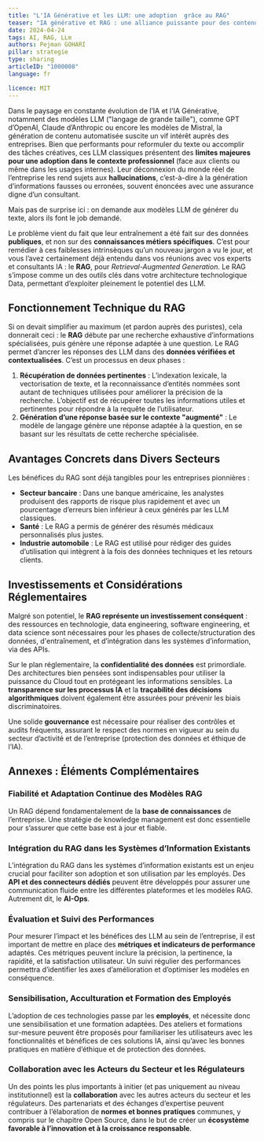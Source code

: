 ```yaml
---
title: "L'IA Générative et les LLM: une adoption  grâce au RAG"
teaser: "IA générative et RAG : une alliance puissante pour des contenus fiables et contextualisés en entreprise. Mais est-ce la solution idéale pour vous ? Découvrez les avantages et enjeux dans cet article."
date: 2024-04-24
tags: AI, RAG, LLm
authors: Pejman GOHARI
pillar: strategie
type: sharing
articleID: "1000008"
language: fr

licence: MIT
---
```




Dans le paysage en constante évolution de l’IA et l’IA Générative, notamment des modèles LLM ("langage de grande taille"), comme GPT d’OpenAI, Claude d’Anthropic ou encore les modèles de Mistral, la génération de contenu automatisée suscite un vif intérêt auprès des entreprises. Bien que performants pour reformuler du texte ou accomplir des tâches créatives, ces LLM classiques présentent des **limites majeures pour une adoption dans le contexte professionnel** (face aux clients ou même dans les usages internes). Leur déconnexion du monde réel de l’entreprise les rend sujets aux **hallucinations**, c’est-à-dire à la génération d’informations fausses ou erronées, souvent énoncées avec une assurance digne d’un consultant. 

Mais pas de surprise ici : on demande aux modèles LLM de générer du texte, alors ils font le job demandé.

Le problème vient du fait que leur entraînement a été fait sur des données **publiques**, et non sur des **connaissances métiers spécifiques**. C’est pour remédier à ces faiblesses intrinsèques qu’un nouveau jargon a vu le jour, et vous l’avez certainement déjà entendu dans vos réunions avec vos experts et consultants IA : le **RAG**, pour *Retrieval-Augmented Generation*. Le RAG s’impose comme un des outils clés dans votre architecture technologique Data, permettant d’exploiter pleinement le potentiel des LLM.

## Fonctionnement Technique du RAG

Si on devait simplifier au maximum (et pardon auprès des puristes), cela donnerait ceci : le **RAG** débute par une recherche exhaustive d’informations spécialisées, puis génère une réponse adaptée à une question. Le RAG permet d’ancrer les réponses des LLM dans des **données vérifiées et contextualisées**. C’est un processus en deux phases :

1. **Récupération de données pertinentes** : L’indexation lexicale, la vectorisation de texte, et la reconnaissance d’entités nommées sont autant de techniques utilisées pour améliorer la précision de la recherche. L’objectif est de récupérer toutes les informations utiles et pertinentes pour répondre à la requête de l’utilisateur.
2. **Génération d’une réponse basée sur le contexte "augmenté"** : Le modèle de langage génère une réponse adaptée à la question, en se basant sur les résultats de cette recherche spécialisée.

## Avantages Concrets dans Divers Secteurs

Les bénéfices du RAG sont déjà tangibles pour les entreprises pionnières :

- **Secteur bancaire** : Dans une banque américaine, les analystes produisent des rapports de risque plus rapidement et avec un pourcentage d’erreurs bien inférieur à ceux générés par les LLM classiques.
- **Santé** : Le RAG a permis de générer des résumés médicaux personnalisés plus justes.
- **Industrie automobile** : Le RAG est utilisé pour rédiger des guides d’utilisation qui intègrent à la fois des données techniques et les retours clients.

## Investissements et Considérations Réglementaires

Malgré son potentiel, le **RAG représente un investissement conséquent** : des ressources en technologie, data engineering, software engineering, et data science sont nécessaires pour les phases de collecte/structuration des données, d'entraînement, et d’intégration dans les systèmes d’information, via des APIs.

Sur le plan réglementaire, la **confidentialité des données** est primordiale. Des architectures bien pensées sont indispensables pour utiliser la puissance du Cloud tout en protégeant les informations sensibles. La **transparence sur les processus IA** et la **traçabilité des décisions algorithmiques** doivent également être assurées pour prévenir les biais discriminatoires.

Une solide **gouvernance** est nécessaire pour réaliser des contrôles et audits fréquents, assurant le respect des normes en vigueur au sein du secteur d’activité et de l’entreprise (protection des données et éthique de l’IA).

## Annexes : Éléments Complémentaires

### Fiabilité et Adaptation Continue des Modèles RAG

Un RAG dépend fondamentalement de la **base de connaissances** de l’entreprise. Une stratégie de knowledge management est donc essentielle pour s’assurer que cette base est à jour et fiable.

### Intégration du RAG dans les Systèmes d’Information Existants

L’intégration du RAG dans les systèmes d’information existants est un enjeu crucial pour faciliter son adoption et son utilisation par les employés. Des **API et des connecteurs dédiés** peuvent être développés pour assurer une communication fluide entre les différentes plateformes et les modèles RAG. Autrement dit, le **AI-Ops**.

### Évaluation et Suivi des Performances

Pour mesurer l’impact et les bénéfices des LLM au sein de l’entreprise, il est important de mettre en place des **métriques et indicateurs de performance** adaptés. Ces métriques peuvent inclure la précision, la pertinence, la rapidité, et la satisfaction utilisateur. Un suivi régulier des performances permettra d’identifier les axes d’amélioration et d’optimiser les modèles en conséquence.

### Sensibilisation, Acculturation et Formation des Employés

L’adoption de ces technologies passe par les **employés**, et nécessite donc une sensibilisation et une formation adaptées. Des ateliers et formations sur-mesure peuvent être proposés pour familiariser les utilisateurs avec les fonctionnalités et bénéfices de ces solutions IA, ainsi qu’avec les bonnes pratiques en matière d’éthique et de protection des données.

### Collaboration avec les Acteurs du Secteur et les Régulateurs

Un des points les plus importants à initier (et pas uniquement au niveau institutionnel) est la **collaboration** avec les autres acteurs du secteur et les régulateurs. Des partenariats et des échanges d’expertise peuvent contribuer à l’élaboration de **normes et bonnes pratiques** communes, y compris sur le chapitre Open Source, dans le but de créer un **écosystème favorable à l’innovation et à la croissance responsable**.
